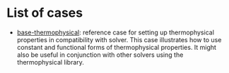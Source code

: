 # List of cases

- [base-thermophysical](base-thermophysical): reference case for setting up thermophysical properties in compatibility with solver. This case illustrates how to use constant and functional forms of thermophysical properties. It might also be useful in conjunction with other solvers using the thermophysical library.
